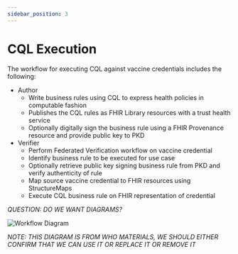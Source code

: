 ```yaml
---
sidebar_position: 3
---
```


# CQL Execution

The workflow for executing CQL against vaccine credentials includes the following:

* Author
    * Write business rules using CQL to express health policies in computable fashion
    * Publishes the CQL rules as FHIR Library resources with a trust health service
    * Optionally digitally sign the business rule using a FHIR Provenance resource and provide public key to PKD
* Verifier
    * Perform Federated Verification workflow on vaccine credential
    * Identify business rule to be executed for use case
    * Optionally retrieve public key signing business rule from PKD and verify authenticity of rule
    * Map source vaccine credential to FHIR resources using StructureMaps
    * Execute CQL business rule on FHIR representation of credential

*QUESTION: DO WE WANT DIAGRAMS?*

![Workflow Diagram](/img/business_rules_workflow.png)

*NOTE: THIS DIAGRAM IS FROM WHO MATERIALS, WE SHOULD EITHER CONFIRM THAT WE CAN USE IT OR REPLACE IT OR REMOVE IT*
